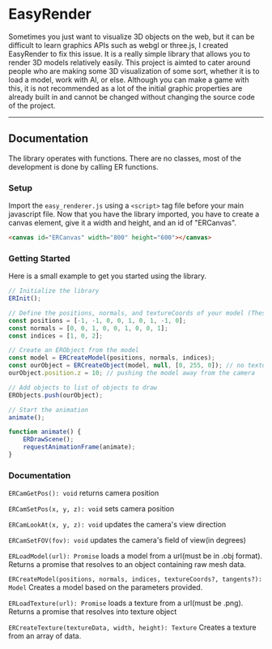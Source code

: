 # EasyRender

Sometimes you just want to visualize 3D objects on the web, but it can be difficult to learn graphics APIs such as webgl or three.js, I created EasyRender to fix this issue. It is a really simple library that allows you to render 3D models relatively easily. This project is aimted to cater around people who are making some 3D visualization of some sort, whether it is to load a model, work with AI, or else. Although you can make a game with this, it is not recommended as a lot of the initial graphic properties are already built in and cannot be changed without changing the source code of the project.

---

## Documentation

The library operates with functions. There are no classes, most of the development is done by calling ER functions.

### Setup

Import the `easy_renderer.js` using a `<script>` tag file before your main javascript file. Now that you have the library imported, you have to create a canvas element, give it a width and height, and an id of "ERCanvas".

```html
<canvas id="ERCanvas" width="800" height="600"></canvas>
```

### Getting Started

Here is a small example to get you started using the library.

```js
// Initialize the library
ERInit();

// Define the positions, normals, and textureCoords of your model (These will generally be loaded from a file)
const positions = [-1, -1, 0, 0, 1, 0, 1, -1, 0];
const normals = [0, 0, 1, 0, 0, 1, 0, 0, 1];
const indices = [1, 0, 2];

// Create an ERObject from the model
const model = ERCreateModel(positions, normals, indices);
const ourObject = ERCreateObject(model, null, [0, 255, 0]); // no texture and a green color
ourObject.position.z = 10; // pushing the model away from the camera

// Add objects to list of objects to draw
ERObjects.push(ourObject);

// Start the animation
animate();

function animate() {
	ERDrawScene();
	requestAnimationFrame(animate);
}
```

### Documentation

`ERCamGetPos(): void` returns camera position

`ERCamSetPos(x, y, z): void` sets camera position

`ERCamLookAt(x, y, z): void` updates the camera's view direction

`ERCamSetFOV(fov): void` updates the camera's field of view(in degrees)

`ERLoadModel(url): Promise` loads a model from a url(must be in .obj format). Returns a promise that resolves to an object containing raw mesh data.

`ERCreateModel(positions, normals, indices, textureCoords?, tangents?): Model` Creates a model based on the parameters provided.

`ERLoadTexture(url): Promise` loads a texture from a url(must be .png). Returns a promise that resolves into texture object

`ERCreateTexture(textureData, width, height): Texture` Creates a texture from an array of data.
